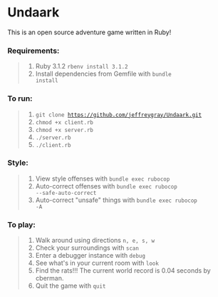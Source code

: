 # Undaark
This is an open source adventure game written in Ruby!

### Requirements:
> 1. Ruby 3.1.2 <code>rbenv install 3.1.2</code>
> 2. Install dependencies from Gemfile with <code>bundle install</code>

### To run:
> 1. <code>git clone https://github.com/jeffreygray/Undaark.git</code>
> 2. <code>chmod +x client.rb</code>
> 3. <code>chmod +x server.rb</code>
> 4. <code>./server.rb</code>
> 5. <code>./client.rb</code>

### Style:
> 1. View style offenses with <code>bundle exec rubocop</code>
> 2. Auto-correct offenses with <code>bundle exec rubocop --safe-auto-correct</code>
> 3. Auto-correct "unsafe" things with <code>bundle exec rubocop -A</code>

### To play:
> 1. Walk around using directions <code>n, e, s, w</code>
> 2. Check your surroundings with <code>scan</code>
> 3. Enter a debugger instance with <code>debug</code>
> 4. See what's in your current room with <code>look</code>
> 5. Find the rats!!! The current world record is 0.04 seconds by cberman.
> 6. Quit the game with <code>quit</code> 

